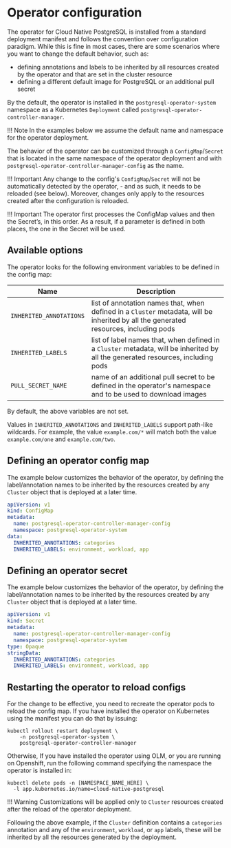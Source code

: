 # Operator configuration

The operator for Cloud Native PostgreSQL is installed from a standard
deployment manifest and follows the convention over configuration paradigm.
While this is fine in most cases, there are some scenarios where you want
to change the default behavior, such as:

- defining annotations and labels to be inherited by all resources created
  by the operator and that are set in the cluster resource
- defining a different default image for PostgreSQL or an additional pull secret

By the default, the operator is installed in the `postgresql-operator-system`
namespace as a Kubernetes `Deployment` called `postgresql-operator-controller-manager`.

!!! Note
    In the examples below we assume the default name and namespace for the operator deployment.

The behavior of the operator can be customized through a `ConfigMap`/`Secret` that
is located in the same namespace of the operator deployment and with
`postgresql-operator-controller-manager-config` as the name.

!!! Important
    Any change to the config's `ConfigMap`/`Secret` will not be automatically
    detected by the operator, - and as such, it needs to be reloaded (see below).
    Moreover, changes only apply to the resources created after the configuration
    is reloaded.

!!! Important
    The operator first processes the ConfigMap values and then the Secret’s, in this order.
    As a result, if a parameter is defined in both places, the one in the Secret will be used.

## Available options

The operator looks for the following environment variables to be defined in the config map:

Name | Description
---- | -----------
`INHERITED_ANNOTATIONS` | list of annotation names that, when defined in a `Cluster` metadata, will be inherited by all the generated resources, including pods
`INHERITED_LABELS` | list of label names that, when defined in a `Cluster` metadata, will be inherited by all the generated resources, including pods
`PULL_SECRET_NAME` | name of an additional pull secret to be defined in the operator's namespace and to be used to download images

By default, the above variables are not set.

Values in `INHERITED_ANNOTATIONS` and `INHERITED_LABELS` support path-like wildcards. For example, the value `example.com/*` will match
both the value `example.com/one` and `example.com/two`.

## Defining an operator config map

The example below customizes the behavior of the operator, by defining
the label/annotation names to be inherited by the resources created by
any `Cluster` object that is deployed at a later time.

```yaml
apiVersion: v1
kind: ConfigMap
metadata:
  name: postgresql-operator-controller-manager-config
  namespace: postgresql-operator-system
data:
  INHERITED_ANNOTATIONS: categories
  INHERITED_LABELS: environment, workload, app
```

## Defining an operator secret

The example below customizes the behavior of the operator, by defining
the label/annotation names to be inherited by the resources created by
any `Cluster` object that is deployed at a later time.

```yaml
apiVersion: v1
kind: Secret
metadata:
  name: postgresql-operator-controller-manager-config
  namespace: postgresql-operator-system
type: Opaque
stringData:
  INHERITED_ANNOTATIONS: categories
  INHERITED_LABELS: environment, workload, app
```

## Restarting the operator to reload configs

For the change to be effective, you need to recreate the operator pods to
reload the config map. If you have installed the operator on Kubernetes
using the manifest you can do that by issuing:

```shell
kubectl rollout restart deployment \
    -n postgresql-operator-system \
    postgresql-operator-controller-manager
```

Otherwise, If you have installed the operator using OLM, or you are running on
Openshift, run the following command specifying the namespace the operator is
installed in:

```shell
kubectl delete pods -n [NAMESPACE_NAME_HERE] \
  -l app.kubernetes.io/name=cloud-native-postgresql
```

!!! Warning
    Customizations will be applied only to `Cluster` resources created
    after the reload of the operator deployment. 

Following the above example, if the `Cluster` definition contains a `categories`
annotation and any of the `environment`, `workload`, or `app` labels, these will
be inherited by all the resources generated by the deployment.
